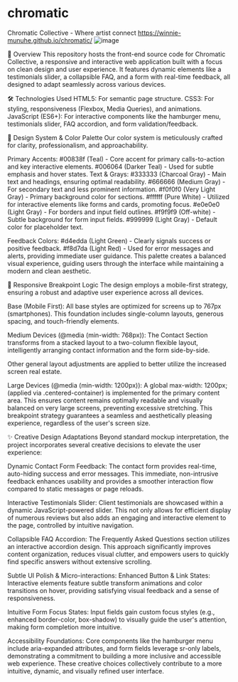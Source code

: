 # chromatic

Chromatic Collective - Where artist connect
https://winnie-munuhe.github.io/chromatic/
![image](https://github.com/user-attachments/assets/d9326f9e-ea2f-4545-837e-f5432da9fa40)

🚀 Overview
This repository hosts the front-end source code for Chromatic Collective, a responsive and interactive web application built with a focus on clean design and user experience. It features dynamic elements like a testimonials slider, a collapsible FAQ, and a form with real-time feedback, all designed to adapt seamlessly across various devices.

🛠️ Technologies Used
HTML5: For semantic page structure.
CSS3: For styling, responsiveness (Flexbox, Media Queries), and animations.
JavaScript (ES6+): For interactive components like the hamburger menu, testimonials slider, FAQ accordion, and form validation/feedback.

🎨 Design System & Color Palette
Our color system is meticulously crafted for clarity, professionalism, and approachability.

Primary Accents:
#00838f (Teal) - Core accent for primary calls-to-action and key interactive elements.
#006064 (Darker Teal) - Used for subtle emphasis and hover states.
Text & Grays:
#333333 (Charcoal Gray) - Main text and headings, ensuring optimal readability.
#666666 (Medium Gray) - For secondary text and less prominent information.
#f0f0f0 (Very Light Gray) - Primary background color for sections.
#ffffff (Pure White) - Utilized for interactive elements like forms and cards, promoting focus.
#e0e0e0 (Light Gray) - For borders and input field outlines.
#f9f9f9 (Off-white) - Subtle background for form input fields.
#999999 (Light Gray) - Default color for placeholder text.

Feedback Colors:
#d4edda (Light Green) - Clearly signals success or positive feedback.
#f8d7da (Light Red) - Used for error messages and alerts, providing immediate user guidance.
This palette creates a balanced visual experience, guiding users through the interface while maintaining a modern and clean aesthetic.

📏 Responsive Breakpoint Logic
The design employs a mobile-first strategy, ensuring a robust and adaptive user experience across all devices.

Base (Mobile First): All base styles are optimized for screens up to 767px (smartphones). This foundation includes single-column layouts, generous spacing, and touch-friendly elements.

Medium Devices (@media (min-width: 768px)):
The Contact Section transforms from a stacked layout to a two-column flexible layout, intelligently arranging contact information and the form side-by-side.

Other general layout adjustments are applied to better utilize the increased screen real estate.

Large Devices (@media (min-width: 1200px)):
A global max-width: 1200px; (applied via .centered-container) is implemented for the primary content area. This ensures content remains optimally readable and visually balanced on very large screens, preventing excessive stretching.
This breakpoint strategy guarantees a seamless and aesthetically pleasing experience, regardless of the user's screen size.

✨ Creative Design Adaptations
Beyond standard mockup interpretation, the project incorporates several creative decisions to elevate the user experience:

Dynamic Contact Form Feedback: The contact form provides real-time, auto-hiding success and error messages. This immediate, non-intrusive feedback enhances usability and provides a smoother interaction flow compared to static messages or page reloads.

Interactive Testimonials Slider: Client testimonials are showcased within a dynamic JavaScript-powered slider. This not only allows for efficient display of numerous reviews but also adds an engaging and interactive element to the page, controlled by intuitive navigation.

Collapsible FAQ Accordion: The Frequently Asked Questions section utilizes an interactive accordion design. This approach significantly improves content organization, reduces visual clutter, and empowers users to quickly find specific answers without extensive scrolling.

Subtle UI Polish & Micro-interactions:
Enhanced Button & Link States: Interactive elements feature subtle transform animations and color transitions on hover, providing satisfying visual feedback and a sense of responsiveness.

Intuitive Form Focus States: Input fields gain custom focus styles (e.g., enhanced border-color, box-shadow) to visually guide the user's attention, making form completion more intuitive.

Accessibility Foundations: Core components like the hamburger menu include aria-expanded attributes, and form fields leverage sr-only labels, demonstrating a commitment to building a more inclusive and accessible web experience.
These creative choices collectively contribute to a more intuitive, dynamic, and visually refined user interface.
